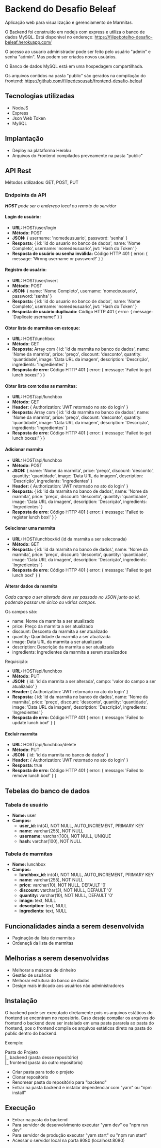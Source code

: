 # Backend do Desafio Beleaf

Aplicação web para visualização e gerenciamento de Marmitas.

O Backend foi construído em nodejs com express e utiliza o banco de dados MySQL.
Está disponível no endereço: https://filipebotelho-desafio-beleaf.herokuapp.com/

O acesso ao usuario administrador pode ser feito pelo usuário "admin" e senha "admin". Mas podem ser criados novos usuários.

O Banco de dados MySQL está em uma hospedagem compartilhada.

Os arquivos contidos na pasta "public" são gerados na compilação do frontend: https://github.com/filipedesousab/frontend-desafio-beleaf

## Tecnologias utilizadas
- NodeJS
- Express
- Json Web Token
- MySQL

## Implantação
- Deploy na plataforma Heroku
- Arquivos do Frontend compilados preveamente na pasta "public"

## API Rest

Métodos utilizados: GET, POST, PUT

### Endpoints da API

***HOST** pode ser o endereço local ou remoto do servidor*

#### Login de usuário:
- **URL:** HOST/user/login
- **Método:** POST
- **JSON:** { username: 'nomedeusuario', password: 'senha' }
- **Resposta:** { id: 'id do usuario no banco de dados', name: 'Nome Completo', username: 'nomedeusuario', jwt: 'Hash do Token' }
- **Resposta de usuário ou senha inválida:** Código HTTP 401 { error: { message: 'Wrong username or password!' } }

#### Registro de usuário:
- **URL:** HOST/user/insert
- **Método:** POST
- **JSON:** { name: 'Nome Completo', username: 'nomedeusuario', password: 'senha' }
- **Resposta:** { id: 'id do usuario no banco de dados', name: 'Nome Completo', username: 'nomedeusuario', jwt: 'Hash do Token' }
- **Resposta de usuário duplicado:** Código HTTP 401 { error: { message: 'Duplicate username!' } }

#### Obter lista de marmitas em estoque:
- **URL:** HOST/lunchbox
- **Método:** GET
- **Resposta:** Array com { id: 'id da marmita no banco de dados', name: 'Nome da marmita', price: 'preço', discount: 'desconto', quantity: 'quantidade', image: 'Data URL da imagem', description: 'Descrição', ingredients: 'Ingredientes' }
- **Resposta de erro:** Código HTTP 401 { error: { message: 'Failed to get lunch boxes!' } }

#### Obter lista com todas as marmitas:
- **URL:** HOST/api/lunchbox
- **Método:** GET
- **Header:** { Authorization: 'JWT retornado no ato do login' }
- **Resposta:** Array com { id: 'id da marmita no banco de dados', name: 'Nome da marmita', price: 'preço', discount: 'desconto', quantity: 'quantidade', image: 'Data URL da imagem', description: 'Descrição', ingredients: 'Ingredientes' }
- **Resposta de erro:** Código HTTP 401 { error: { message: 'Failed to get lunch boxes!' } }

#### Adicionar marmita
- **URL:** HOST/api/lunchbox
- **Método:** POST
- **JSON:** { name: 'Nome da marmita', price: 'preço', discount: 'desconto', quantity: 'quantidade', image: 'Data URL da imagem', description: 'Descrição', ingredients: 'Ingredientes' }
- **Header:** { Authorization: 'JWT retornado no ato do login' }
- **Resposta:** { id: 'id da marmita no banco de dados', name: 'Nome da marmita', price: 'preço', discount: 'desconto', quantity: 'quantidade', image: 'Data URL da imagem', description: 'Descrição', ingredients: 'Ingredientes' }
- **Resposta de erro:** Código HTTP 401 { error: { message: 'Failed to register lunch box!' } }

#### Selecionar uma marmita
- **URL:** HOST/lunchbox/id (id da marmita a ser seleconada)
- **Método:** GET
- **Resposta:** { id: 'id da marmita no banco de dados', name: 'Nome da marmita', price: 'preço', discount: 'desconto', quantity: 'quantidade', image: 'Data URL da imagem', description: 'Descrição', ingredients: 'Ingredientes' }
- **Resposta de erro:** Código HTTP 401 { error: { message: 'Failed to get lunch box!' } }

#### Alterar dados da marmita
*Cada campo a ser alterado deve ser passado no JSON junto ao id, podendo passar um único ou vários campos.*

Os campos são:
- name: Nome da marmita a ser atualizado
- price: Preço da marmita a ser atualizado
- discount: Desconto da marmita a ser atualizado
- quantity: Quantidade da marmita a ser atualizada
- image: Data URL da marmita a ser atualizada
- description: Descrição da marmita a ser atualizada
- ingredients: Ingredientes da marmita a serem atualizados

Requisição:
- **URL:** HOST/api/lunchbox
- **Método:** PUT
- **JSON:** { id: 'id da marmita a ser alterada', campo: 'valor do campo a ser atualizado' }
- **Header:** { Authorization: 'JWT retornado no ato do login' }
- **Resposta:** { id: 'id da marmita no banco de dados', name: 'Nome da marmita', price: 'preço', discount: 'desconto', quantity: 'quantidade', image: 'Data URL da imagem', description: 'Descrição', ingredients: 'Ingredientes' }
- **Resposta de erro:** Código HTTP 401 { error: { message: 'Failed to update lunch box!' } }

#### Excluir marmita
- **URL:** HOST/api/lunchbox/delete
- **Método:** PUT
- **JSON:** { id: 'id da marmita no banco de dados' }
- **Header:** { Authorization: 'JWT retornado no ato do login' }
- **Resposta:** true
- **Resposta de erro:** Código HTTP 401 { error: { message: 'Failed to remove lunch box!' } }

## Tebelas do banco de dados

### Tabela de usuário
- **Nome:** user
- **Campos:**
  - **user_id:** int(4), NOT NULL, AUTO_INCREMENT, PRIMARY KEY
  - **name:** varchar(255), NOT NULL
  - **username:** varchar(100), NOT NULL, UNIQUE
  - **hash:** varchar(100), NOT NULL

### Tabela de marmitas
- **Nome:** lunchbox
- **Campos:**
  - **lunchbox_id:** int(4), NOT NULL, AUTO_INCREMENT, PRIMARY KEY
  - **name:** varchar(255), NOT NULL
  - **price:** varchar(10), NOT NULL, DEFAULT '0'
  - **discount:** varchar(3), NOT NULL, DEFAULT '0'
  - **quantity:** varchar(10), NOT NULL, DEFAULT '0'
  - **image:** text, NULL
  - **description:** text, NULL
  - **ingredients:** text, NULL

## Funcionalidades ainda a serem desenvolvida
- Paginação da lista de marmitas
- Ordeneçã da lista de marmitas

## Melhorias a serem desenvolvidas
- Melhorar a máscara de dinheiro
- Gestão de usuários
- Melhorar estrutura do banco de dados
- Design mais indicado aos usuários não administradores

## Instalação

O backend pode ser executado diretamente pois os arquivos estáticos do frontend se encontram no reposiório. Caso deseje compilar os arquivos do frontend o backend deve ser instalado em uma pasta pararela ao pasta do frontend, pos o frontend compila os arquivos estáticos direto na pasta do public dentro do backend.

Exemplo:

Pasta do Projeto\
|_ backend (pasta desse repositório)\
|_ frontend (pasta do outro repositório)

- Criar pasta para todo o projeto
- Clonar repositório
- Renomear pasta do repositório para "backend"
- Entrar na pasta backend e instalar dependenciar com "yarn" ou "npm install"

## Execução
- Entrar na pasta do backend
- Para servidor de desenvolvimento executar "yarn dev" ou "npm run dev"
- Para servidor de produção executar "yarn start" ou "npm run start"
- Acessar o servidor local na porta 8080 (localhost:8080)
